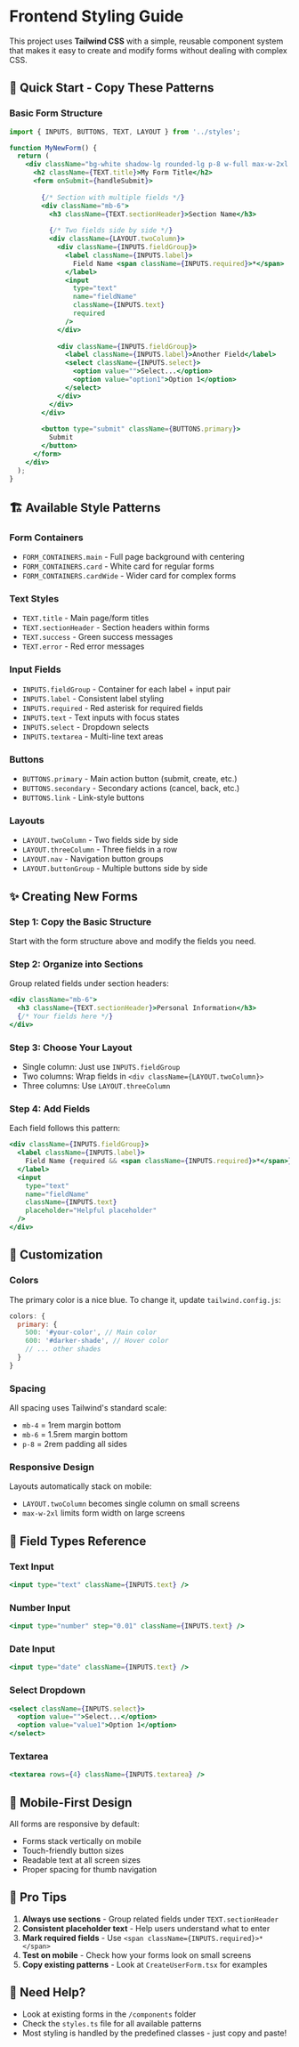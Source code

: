 # Frontend Styling Guide

This project uses **Tailwind CSS** with a simple, reusable component system that makes it easy to create and modify forms without dealing with complex CSS.

## 🎯 **Quick Start - Copy These Patterns**

### Basic Form Structure
```jsx
import { INPUTS, BUTTONS, TEXT, LAYOUT } from '../styles';

function MyNewForm() {
  return (
    <div className="bg-white shadow-lg rounded-lg p-8 w-full max-w-2xl mx-auto">
      <h2 className={TEXT.title}>My Form Title</h2>
      <form onSubmit={handleSubmit}>
        
        {/* Section with multiple fields */}
        <div className="mb-6">
          <h3 className={TEXT.sectionHeader}>Section Name</h3>
          
          {/* Two fields side by side */}
          <div className={LAYOUT.twoColumn}>
            <div className={INPUTS.fieldGroup}>
              <label className={INPUTS.label}>
                Field Name <span className={INPUTS.required}>*</span>
              </label>
              <input
                type="text"
                name="fieldName"
                className={INPUTS.text}
                required
              />
            </div>
            
            <div className={INPUTS.fieldGroup}>
              <label className={INPUTS.label}>Another Field</label>
              <select className={INPUTS.select}>
                <option value="">Select...</option>
                <option value="option1">Option 1</option>
              </select>
            </div>
          </div>
        </div>
        
        <button type="submit" className={BUTTONS.primary}>
          Submit
        </button>
      </form>
    </div>
  );
}
```

## 🏗️ **Available Style Patterns**

### Form Containers
- `FORM_CONTAINERS.main` - Full page background with centering
- `FORM_CONTAINERS.card` - White card for regular forms  
- `FORM_CONTAINERS.cardWide` - Wider card for complex forms

### Text Styles
- `TEXT.title` - Main page/form titles
- `TEXT.sectionHeader` - Section headers within forms
- `TEXT.success` - Green success messages
- `TEXT.error` - Red error messages

### Input Fields
- `INPUTS.fieldGroup` - Container for each label + input pair
- `INPUTS.label` - Consistent label styling
- `INPUTS.required` - Red asterisk for required fields
- `INPUTS.text` - Text inputs with focus states
- `INPUTS.select` - Dropdown selects
- `INPUTS.textarea` - Multi-line text areas

### Buttons
- `BUTTONS.primary` - Main action button (submit, create, etc.)
- `BUTTONS.secondary` - Secondary actions (cancel, back, etc.)
- `BUTTONS.link` - Link-style buttons

### Layouts
- `LAYOUT.twoColumn` - Two fields side by side
- `LAYOUT.threeColumn` - Three fields in a row
- `LAYOUT.nav` - Navigation button groups
- `LAYOUT.buttonGroup` - Multiple buttons side by side

## ✨ **Creating New Forms**

### Step 1: Copy the Basic Structure
Start with the form structure above and modify the fields you need.

### Step 2: Organize into Sections
Group related fields under section headers:
```jsx
<div className="mb-6">
  <h3 className={TEXT.sectionHeader}>Personal Information</h3>
  {/* Your fields here */}
</div>
```

### Step 3: Choose Your Layout
- Single column: Just use `INPUTS.fieldGroup`
- Two columns: Wrap fields in `<div className={LAYOUT.twoColumn}>`
- Three columns: Use `LAYOUT.threeColumn`

### Step 4: Add Fields
Each field follows this pattern:
```jsx
<div className={INPUTS.fieldGroup}>
  <label className={INPUTS.label}>
    Field Name {required && <span className={INPUTS.required}>*</span>}
  </label>
  <input
    type="text"
    name="fieldName"
    className={INPUTS.text}
    placeholder="Helpful placeholder"
  />
</div>
```

## 🎨 **Customization**

### Colors
The primary color is a nice blue. To change it, update `tailwind.config.js`:
```js
colors: {
  primary: {
    500: '#your-color', // Main color
    600: '#darker-shade', // Hover color
    // ... other shades
  }
}
```

### Spacing
All spacing uses Tailwind's standard scale:
- `mb-4` = 1rem margin bottom
- `mb-6` = 1.5rem margin bottom  
- `p-8` = 2rem padding all sides

### Responsive Design
Layouts automatically stack on mobile:
- `LAYOUT.twoColumn` becomes single column on small screens
- `max-w-2xl` limits form width on large screens

## 🔧 **Field Types Reference**

### Text Input
```jsx
<input type="text" className={INPUTS.text} />
```

### Number Input
```jsx
<input type="number" step="0.01" className={INPUTS.text} />
```

### Date Input
```jsx
<input type="date" className={INPUTS.text} />
```

### Select Dropdown
```jsx
<select className={INPUTS.select}>
  <option value="">Select...</option>
  <option value="value1">Option 1</option>
</select>
```

### Textarea
```jsx
<textarea rows={4} className={INPUTS.textarea} />
```

## 📱 **Mobile-First Design**

All forms are responsive by default:
- Forms stack vertically on mobile
- Touch-friendly button sizes
- Readable text at all screen sizes
- Proper spacing for thumb navigation

## 🚀 **Pro Tips**

1. **Always use sections** - Group related fields under `TEXT.sectionHeader`
2. **Consistent placeholder text** - Help users understand what to enter
3. **Mark required fields** - Use `<span className={INPUTS.required}>*</span>`
4. **Test on mobile** - Check how your forms look on small screens
5. **Copy existing patterns** - Look at `CreateUserForm.tsx` for examples

## 🤝 **Need Help?**

- Look at existing forms in the `/components` folder
- Check the `styles.ts` file for all available patterns
- Most styling is handled by the predefined classes - just copy and paste!